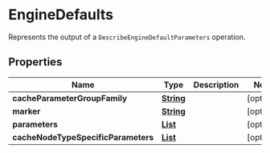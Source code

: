 

# EngineDefaults

Represents the output of a <code>DescribeEngineDefaultParameters</code> operation.

## Properties

| Name | Type | Description | Notes |
|------------ | ------------- | ------------- | -------------|
|**cacheParameterGroupFamily** | [**String**](String.md) |  |  [optional] |
|**marker** | [**String**](String.md) |  |  [optional] |
|**parameters** | [**List**](List.md) |  |  [optional] |
|**cacheNodeTypeSpecificParameters** | [**List**](List.md) |  |  [optional] |



